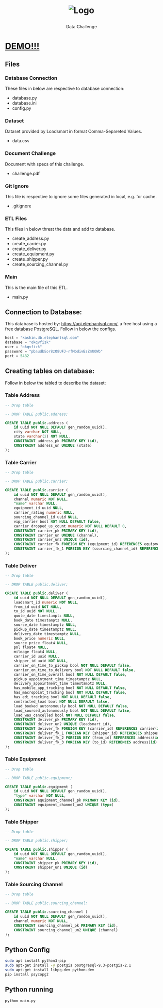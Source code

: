 <p align="center">
	<h1 align="center">
    <p align="center">
    <img src="https://user-images.githubusercontent.com/17098382/118923140-7ac14080-b911-11eb-9a9c-2709ad0a3a0d.png" width="fit-content" alt="Logo">
</p>
  </h1>
  <p align="center">Data Challenge</p>
</p>

# [DEMO!!!](https://trello-clone-liv-saude.herokuapp.com)

## Files

### Database Connection

These files in below are respective to database connection:

- database.py
- database.ini
- config.py

### Dataset

Dataset provided by Loadsmart in format Comma-Separeted Values.

- data.csv

### Document Challenge

Document with specs of this challenge.

- challenge.pdf

### Git Ignore

This file is respective to ignore some files generated in local, e.g. for cache.

- .gitignore

### ETL Files

This files in below threat the data and add to database.

- create_address.py
- create_carrier.py
- create_deliver.py
- create_equipment.py
- create_shipper.py
- create_sourcing_channel.py

### Main

This is the main file of this ETL.

- main.py

## Connection to Database:

This database is hosted by: https://api.elephantsql.com/, a free host using a free database PostgreSQL. Follow in below the configs.

```python
host = "kashin.db.elephantsql.com"
database = "okqvfizk"
user = "okqvfizk"
password = "pbaudbEor8zO8UFJ-rfMbdivEzZmUOWb"
port = 5432
```

## Creating tables on database:

Follow in below the tabled to describe the dataset:

### Table Address

```sql
-- Drop table

-- DROP TABLE public.address;

CREATE TABLE public.address (
	id uuid NOT NULL DEFAULT gen_random_uuid(),
	city varchar NOT NULL,
	state varchar(2) NOT NULL,
	CONSTRAINT address_pk PRIMARY KEY (id),
	CONSTRAINT address_un UNIQUE (state)
);

```

### Table Carrier

```sql
-- Drop table

-- DROP TABLE public.carrier;

CREATE TABLE public.carrier (
	id uuid NOT NULL DEFAULT gen_random_uuid(),
	channel numeric NOT NULL,
	"name" varchar NULL,
	equipment_id uuid NULL,
	carrier_rating numeric NULL,
	sourcing_channel_id uuid NULL,
	vip_carrier bool NOT NULL DEFAULT false,
	carrier_dropped_us_count numeric NOT NULL DEFAULT 0,
	CONSTRAINT carrier_pk PRIMARY KEY (id),
	CONSTRAINT carrier_un UNIQUE (channel),
	CONSTRAINT carrier_un2 UNIQUE (id),
	CONSTRAINT carrier_fk FOREIGN KEY (equipment_id) REFERENCES equipment(id),
	CONSTRAINT carrier_fk_1 FOREIGN KEY (sourcing_channel_id) REFERENCES sourcing_channel(id)
);
```

### Table Deliver

```sql
-- Drop table

-- DROP TABLE public.deliver;

CREATE TABLE public.deliver (
	id uuid NOT NULL DEFAULT gen_random_uuid(),
	loadsmart_id numeric NOT NULL,
	from_id uuid NOT NULL,
	to_id uuid NOT NULL,
	quote_date timestamptz NULL,
	book_date timestamptz NULL,
	source_date timestamptz NULL,
	pickup_date timestamptz NULL,
	delivery_date timestamptz NULL,
	book_price numeric NULL,
	source_price float4 NULL,
	pnl float4 NULL,
	mileage float4 NULL,
	carrier_id uuid NULL,
	shipper_id uuid NOT NULL,
	carrier_on_time_to_pickup bool NOT NULL DEFAULT false,
	carrier_on_time_to_delivery bool NOT NULL DEFAULT false,
	carrier_on_time_overall bool NOT NULL DEFAULT false,
	pickup_appointment_time timestamptz NULL,
	delivery_appointment_time timestamptz NULL,
	has_mobile_app_tracking bool NOT NULL DEFAULT false,
	has_macropoint_tracking bool NOT NULL DEFAULT false,
	has_edi_tracking bool NOT NULL DEFAULT false,
	contracted_load bool NOT NULL DEFAULT false,
	load_booked_autonomously bool NOT NULL DEFAULT false,
	load_sourced_autonomously bool NOT NULL DEFAULT false,
	load_was_cancelled bool NOT NULL DEFAULT false,
	CONSTRAINT deliver_pk PRIMARY KEY (id),
	CONSTRAINT deliver_un2 UNIQUE (loadsmart_id),
	CONSTRAINT deliver_fk FOREIGN KEY (carrier_id) REFERENCES carrier(id),
	CONSTRAINT deliver_fk_1 FOREIGN KEY (shipper_id) REFERENCES shipper(id),
	CONSTRAINT deliver_fk_2 FOREIGN KEY (from_id) REFERENCES address(id),
	CONSTRAINT deliver_fk_3 FOREIGN KEY (to_id) REFERENCES address(id)
);
```

### Table Equipment

```sql
-- Drop table

-- DROP TABLE public.equipment;

CREATE TABLE public.equipment (
	id uuid NOT NULL DEFAULT gen_random_uuid(),
	"type" varchar NOT NULL,
	CONSTRAINT equipment_channel_pk PRIMARY KEY (id),
	CONSTRAINT equipment_channel_un2 UNIQUE (type)
);
```

### Table Shipper

```sql
-- Drop table

-- DROP TABLE public.shipper;

CREATE TABLE public.shipper (
	id uuid NOT NULL DEFAULT gen_random_uuid(),
	"name" varchar NULL,
	CONSTRAINT shipper_pk PRIMARY KEY (id),
	CONSTRAINT shipper_un1 UNIQUE (id)
);
```

### Table Sourcing Channel

```sql
-- Drop table

-- DROP TABLE public.sourcing_channel;

CREATE TABLE public.sourcing_channel (
	id uuid NOT NULL DEFAULT gen_random_uuid(),
	channel numeric NOT NULL,
	CONSTRAINT sourcing_channel_pk PRIMARY KEY (id),
	CONSTRAINT sourcing_channel_un2 UNIQUE (channel)
);
```

## Python Config

```bash
sudo apt install python3-pip
sudo apt-get install -y postgis postgresql-9.3-postgis-2.1
sudo apt-get install libpq-dev python-dev
pip install psycopg2
```

## Python running

```bash
python main.py
```
